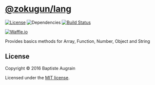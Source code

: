 [@zokugun/lang](https://github.com/zokugunks/lang)
=================================================================

[![License](https://img.shields.io/badge/license-MIT-blue.svg)](./LICENSE)
![Dependencies](https://img.shields.io/david/zokugun/lang.svg)
[![Build Status](https://travis-ci.org/zokugunks/lang.svg?branch=master)](https://travis-ci.org/zokugunks/lang)

[![Waffle.io](https://img.shields.io/badge/kanban-waffle.io-blue.svg)](https://waffle.io/zokugunks/lang)

Provides basics methods for Array, Function, Number, Object and String

License
-------

Copyright &copy; 2016 Baptiste Augrain

Licensed under the [MIT license](http://www.opensource.org/licenses/mit-license.php).